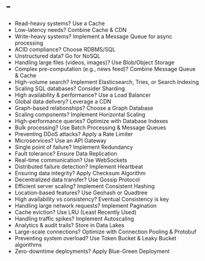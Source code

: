 # -

 - Read-heavy systems? Use a Cache
 - Low-latency needs? Combine Cache & CDN
 - Write-heavy systems? Implement a Message Queue for async processing
 - ACID compliance? Choose RDBMS/SQL
 - Unstructured data? Go for NoSQL
 - Handling large files (videos, images)? Use Blob/Object Storage
 - Complex pre-computation (e.g., news feed)? Combine Message Queue & Cache
 - High-volume search? Implement Elasticsearch, Tries, or Search Indexing
 - Scaling SQL databases? Consider Sharding
 - High availability & performance? Use a Load Balancer
 - Global data delivery? Leverage a CDN
 - Graph-based relationships? Choose a Graph Database
 - Scaling components? Implement Horizontal Scaling
 - High-performance queries? Optimize with Database Indexes
 - Bulk processing? Use Batch Processing & Message Queues
 - Preventing DDoS attacks? Apply a Rate Limiter
 - Microservices? Use an API Gateway
 - Single point of failure? Implement Redundancy
 - Fault tolerance? Ensure Data Replication
 - Real-time communication? Use WebSockets
 - Distributed failure detection? Implement Heartbeat
 - Ensuring data integrity? Apply Checksum Algorithm
 - Decentralized data transfer? Use Gossip Protocol
 - Efficient server scaling? Implement Consistent Hashing
 - Location-based features? Use Geohash or Quadtree
 - High availability vs consistency? Eventual Consistency is key
 - Handling large network requests? Implement Pagination
 - Cache eviction? Use LRU (Least Recently Used)
 - Handling traffic spikes? Implement Autoscaling
 - Analytics & audit trails? Store in Data Lakes
 - Large-scale connections? Optimize with Connection Pooling & Protobuf
 - Preventing system overload? Use Token Bucket & Leaky Bucket algorithms
 - Zero-downtime deployments? Apply Blue-Green Deployment